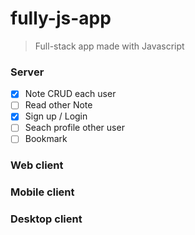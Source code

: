 # fully-js-app

> Full-stack app made with Javascript

### Server
  - [x] Note CRUD each user
  - [ ] Read other Note
  - [x] Sign up / Login
  - [ ] Seach profile other user
  - [ ] Bookmark

### Web client
### Mobile client
### Desktop client